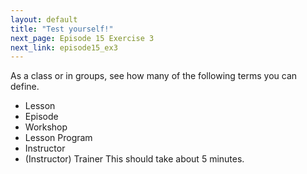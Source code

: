 ```yaml
---
layout: default
title: "Test yourself!"
next_page: Episode 15 Exercise 3
next_link: episode15_ex3
---
```


As a class or in groups, see how many of the following terms you can define.
- Lesson
- Episode
- Workshop
- Lesson Program
- Instructor
- (Instructor) Trainer
This should take about 5 minutes.

